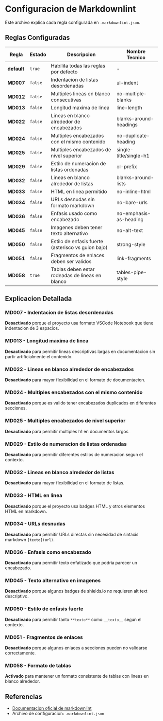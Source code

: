 # Configuracion de Markdownlint

Este archivo explica cada regla configurada en `.markdownlint.json`.

## Reglas Configuradas

| Regla | Estado | Descripcion | Nombre Tecnico |
|-------|--------|-------------|----------------|
| **default** | `true` | Habilita todas las reglas por defecto | - |
| **MD007** | `false` | Indentacion de listas desordenadas | ul-indent |
| **MD012** | `false` | Multiples lineas en blanco consecutivas | no-multiple-blanks |
| **MD013** | `false` | Longitud maxima de linea | line-length |
| **MD022** | `false` | Lineas en blanco alrededor de encabezados | blanks-around-headings |
| **MD024** | `false` | Multiples encabezados con el mismo contenido | no-duplicate-heading |
| **MD025** | `false` | Multiples encabezados de nivel superior | single-title/single-h1 |
| **MD029** | `false` | Estilo de numeracion de listas ordenadas | ol-prefix |
| **MD032** | `false` | Lineas en blanco alrededor de listas | blanks-around-lists |
| **MD033** | `false` | HTML en linea permitido | no-inline-html |
| **MD034** | `false` | URLs desnudas sin formato markdown | no-bare-urls |
| **MD036** | `false` | Enfasis usado como encabezado | no-emphasis-as-heading |
| **MD045** | `false` | Imagenes deben tener texto alternativo | no-alt-text |
| **MD050** | `false` | Estilo de enfasis fuerte (asterisco vs guion bajo) | strong-style |
| **MD051** | `false` | Fragmentos de enlaces deben ser validos | link-fragments |
| **MD058** | `true` | Tablas deben estar rodeadas de lineas en blanco | tables-pipe-style |

## Explicacion Detallada

### MD007 - Indentacion de listas desordenadas

**Desactivado** porque el proyecto usa formato VSCode Notebook que tiene indentacion de 3 espacios.

### MD013 - Longitud maxima de linea

**Desactivado** para permitir lineas descriptivas largas en documentacion sin partir artificialmente el contenido.

### MD022 - Lineas en blanco alrededor de encabezados

**Desactivado** para mayor flexibilidad en el formato de documentacion.

### MD024 - Multiples encabezados con el mismo contenido

**Desactivado** porque es valido tener encabezados duplicados en diferentes secciones.

### MD025 - Multiples encabezados de nivel superior

**Desactivado** para permitir multiples h1 en documentos largos.

### MD029 - Estilo de numeracion de listas ordenadas

**Desactivado** para permitir diferentes estilos de numeracion segun el contexto.

### MD032 - Lineas en blanco alrededor de listas

**Desactivado** para mayor flexibilidad en el formato de listas.

### MD033 - HTML en linea

**Desactivado** porque el proyecto usa badges HTML y otros elementos HTML en markdown.

### MD034 - URLs desnudas

**Desactivado** para permitir URLs directas sin necesidad de sintaxis markdown `[texto](url)`.

### MD036 - Enfasis como encabezado

**Desactivado** para permitir texto enfatizado que podria parecer un encabezado.

### MD045 - Texto alternativo en imagenes

**Desactivado** porque algunos badges de shields.io no requieren alt text descriptivo.

### MD050 - Estilo de enfasis fuerte

__Desactivado__ para permitir tanto `**texto**` como `__texto__` segun el contexto.

### MD051 - Fragmentos de enlaces

**Desactivado** porque algunos enlaces a secciones pueden no validarse correctamente.

### MD058 - Formato de tablas

**Activado** para mantener un formato consistente de tablas con lineas en blanco alrededor.

## Referencias

- [Documentacion oficial de markdownlint](https://github.com/DavidAnson/markdownlint/blob/main/doc/Rules.md)
- Archivo de configuracion: `.markdownlint.json`

